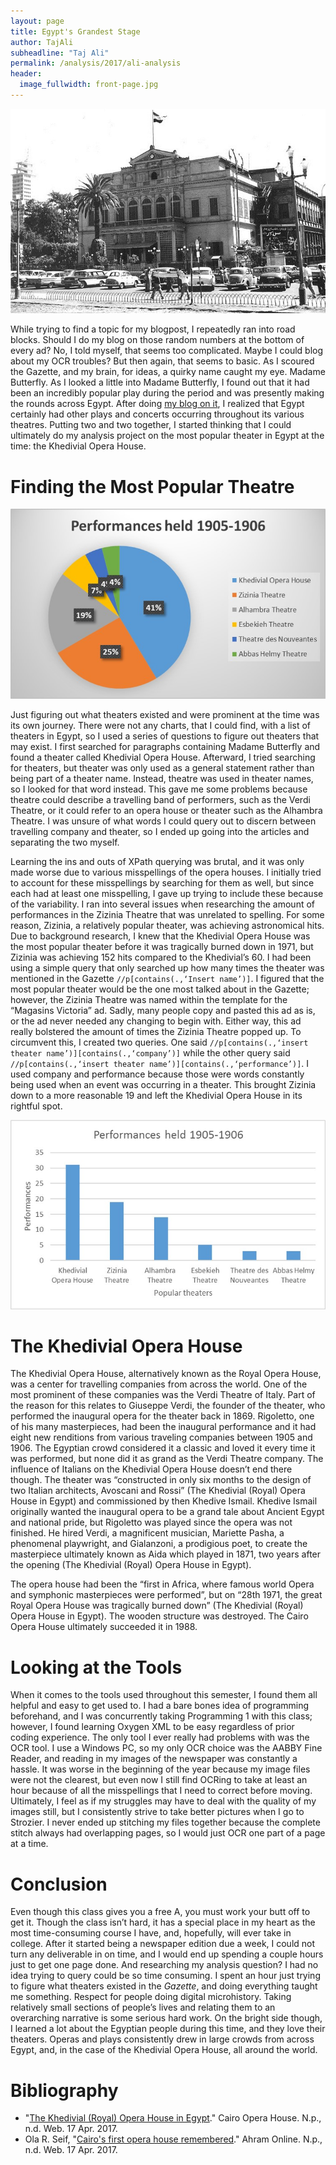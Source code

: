 ```yaml
---
layout: page
title: Egypt's Grandest Stage
author: TajAli
subheadline: "Taj Ali"
permalink: /analysis/2017/ali-analysis
header:
  image_fullwidth: front-page.jpg
---
```

![visualization](ali-GrandKhedival.jpg)

While trying to find a topic for my blogpost, I repeatedly ran into road blocks. Should I do my blog on those random numbers at the bottom of every ad? No, I told myself, that seems too complicated. Maybe I could blog about my OCR troubles? But then again, that seems to basic. As I scoured the Gazette, and my brain, for ideas, a quirky name caught my eye. Madame Butterfly. As I looked a little into Madame Butterfly, I found out that it had been an incredibly popular play during the period and was presently making the rounds across Egypt. After doing [my blog on it](https://dig-eg-gaz.github.io/curiosities/ali-blog/), I realized that Egypt certainly had other plays and concerts occurring throughout its various theatres. Putting two and two together, I started thinking that I could ultimately do my analysis project on the most popular theater in Egypt at the time: the Khedivial Opera House.

# Finding the Most Popular Theatre

![visualization](ali-Performances-held-by-percent.jpg)

Just figuring out what theaters existed and were prominent at the time was its own journey. There were not any charts, that I could find, with a list of theaters in Egypt, so I used a series of questions to figure out theaters that may exist. I first searched for paragraphs containing Madame Butterfly and found a theater called Khedivial Opera House. Afterward, I tried searching for theaters, but theater was only used as a general statement rather than being part of a theater name. Instead, theatre was used in theater names, so I looked for that word instead. This gave me some problems because theatre could describe a travelling band of performers, such as the Verdi Theatre, or it could refer to an opera house or theater such as the Alhambra Theatre. I was unsure of what words I could query out to discern between travelling company and theater, so I ended up going into the articles and separating the two myself.

Learning the ins and outs of XPath querying was brutal, and it was only made worse due to various misspellings of the opera houses. I initially tried to account for these misspellings by searching for them as well, but since each had at least one misspelling, I gave up trying to include these because of the variability. I ran into several issues when researching the amount of performances in the Zizinia Theatre that was unrelated to spelling. For some reason, Zizinia, a relatively popular theater, was achieving astronomical hits. Due to background research, I knew that the Khedivial Opera House was the most popular theater before it was tragically burned down in 1971, but Zizinia was achieving 152 hits compared to the Khedivial’s 60. I had been using a simple query that only searched up how many times the theater was mentioned in the Gazette `//p[contains(.,‘Insert name’)]`. I figured that the most popular theater would be the one most talked about in the Gazette; however, the Zizinia Theatre was named within the template for the “Magasins Victoria” ad. Sadly, many people copy and pasted this ad as is, or the ad never needed any changing to begin with. Either way, this ad really bolstered the amount of times the Zizinia Theatre popped up. To circumvent this, I created two queries. One said `//p[contains(.,‘insert theater name’)][contains(.,‘company’)]` while the other query said `//p[contains(.,‘insert theater name’)][contains(.,‘performance’)]`. I used company and performance because those were words constantly being used when an event was occurring in a theater. This brought Zizinia down to a more reasonable 19 and left the Khedivial Opera House in its rightful spot.

![visualization](ali-Performances-held-by-number.jpg)

# The Khedivial Opera House

The Khedivial Opera House, alternatively known as the Royal Opera House, was a center for travelling companies from across the world. One of the most prominent of these companies was the Verdi Theatre of Italy. Part of the reason for this relates to Giuseppe Verdi, the founder of the theater, who performed the inaugural opera for the theater back in 1869. Rigoletto, one of his many masterpieces, had been the inaugural performance and it had eight new renditions from various traveling companies between 1905 and 1906. The Egyptian crowd considered it a classic and loved it every time it was performed, but none did it as grand as the Verdi Theatre company. The influence of Italians on the Khedivial Opera House doesn’t end there though. The theater was “constructed in only six months to the design of two Italian architects, Avoscani and Rossi” (The Khedivial (Royal) Opera House in Egypt) and commissioned by then Khedive Ismail. Khedive Ismail originally wanted the inaugural opera to be a grand tale about Ancient Egypt and national pride, but Rigoletto was played since the opera was not finished. He hired Verdi, a magnificent musician, Mariette Pasha, a phenomenal playwright, and Gialanzoni, a prodigious poet, to create the masterpiece ultimately known as Aida which played in 1871, two years after the opening (The Khedivial (Royal) Opera House in Egypt).

The opera house had been the “first in Africa, where famous world Opera and symphonic masterpieces were performed”, but on “28th 1971, the great Royal Opera House was tragically burned down” (The Khedivial (Royal) Opera House in Egypt). The wooden structure was destroyed. The Cairo Opera House ultimately succeeded it in 1988.

# Looking at the Tools

When it comes to the tools used throughout this semester, I found them all helpful and easy to get used to. I had a bare bones idea of programming beforehand, and I was concurrently taking Programming 1 with this class; however, I found learning Oxygen XML to be easy regardless of prior coding experience. The only tool I ever really had problems with was the OCR tool. I use a Windows PC, so my only OCR choice was the AABBY Fine Reader, and reading in my images of the newspaper was constantly a hassle. It was worse in the beginning of the year because my image files were not the clearest, but even now I still find OCRing to take at least an hour because of all the misspellings that I need to correct before moving. Ultimately, I feel as if my struggles may have to deal with the quality of my images still, but I consistently strive to take better pictures when I go to Strozier. I never ended up stitching my files together because the complete stitch always had overlapping pages, so I would just OCR one part of a page at a time.

# Conclusion

Even though this class gives you a free A, you must work your butt off to get it. Though the class isn’t hard, it has a special place in my heart as the most time-consuming course I have, and, hopefully, will ever take in college. After it started being a newspaper edition due a week, I could not turn any deliverable in on time, and I would end up spending a couple hours just to get one page done. And researching my analysis question? I had no idea trying to query could be so time consuming. I spent an hour just trying to figure what theaters existed in the *Gazette*, and doing everything taught me something. Respect for people doing digital microhistory. Taking relatively small sections of people’s lives and relating them to an overarching narrative is some serious hard work. On the bright side though, I learned a lot about the Egyptian people during this time, and they love their theaters. Operas and plays consistently drew in large crowds from across Egypt, and, in the case of the Khedivial Opera House, all around the world.

# Bibliography
- "[The Khedivial (Royal) Opera House in Egypt](http://www.cairoopera.org/history.php?lan=En)." Cairo Opera House. N.p., n.d. Web. 17 Apr. 2017.
- Ola R. Seif, "[Cairo's first opera house remembered](http://english.ahram.org.eg/NewsContent/32/138/114382/Folk/Photo-Heritage/Cairos-first-opera-house-remembered.aspx)." Ahram Online. N.p., n.d. Web. 17 Apr. 2017.
